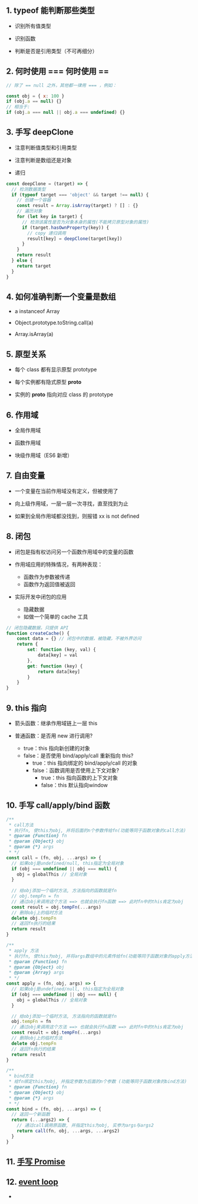 ## 1. typeof 能判断那些类型

- 识别所有值类型

- 识别函数

- 判断是否是引用类型（不可再细分）

## 2. 何时使用 === 何时使用 ==

```javascript
// 除了 == null 之外，其他都一律用 === ，例如：

const obj = { x: 100 }
if (obj.a == null) {}
// 相当于:
if (obj.a === null || obj.a === undefined) {}
```

## 3. 手写 deepClone

- 注意判断值类型和引用类型

- 注意判断是数组还是对象

- 递归

```javascript
const deepClone = (target) => {
  // 检测数据类型
  if (typeof target === 'object' && target !== null) {
    // 创建一个容器
    const result = Array.isArray(target) ? [] : {}
    // 遍历对象
    for (let key in target) {
      // 检测该属性是否为对象本身的属性(不能拷贝原型对象的属性)
      if (target.hasOwnProperty(key)) {
        // copy 递归调用
        result[key] = deepClone(target[key])
      }
    }
    return result
  } else {
    return target
  }
}
```

## 4. 如何准确判断一个变量是数组

- a instanceof Array

- Object.prototype.toString.call(a)

- Array.isArray(a)

## 5. 原型关系

- 每个 class 都有显示原型 prototype

- 每个实例都有隐式原型 __proto__

- 实例的 __proto__ 指向对应 class 的 prototype

## 6. 作用域

- 全局作用域

- 函数作用域

- 块级作用域（ES6 新增）

## 7. 自由变量

- 一个变量在当前作用域没有定义，但被使用了

- 向上级作用域，一层一层一次寻找，直至找到为止

- 如果到全局作用域都没找到，则报错 xx is not defined

## 8. 闭包

- 闭包是指有权访问另一个函数作用域中的变量的函数

- 作用域应用的特殊情况，有两种表现：
  - 函数作为参数被传递
  - 函数作为返回值被返回

- 实际开发中闭包的应用
  - 隐藏数据
  - 如做一个简单的 cache 工具
  
```javascript
// 闭包隐藏数据，只提供 API
function createCache() {
    const data = {} // 闭包中的数据，被隐藏，不被外界访问
    return {
        set: function (key, val) {
            data[key] = val
        },
        get: function (key) {
            return data[key]
        }
    }
}
```

## 9. this 指向

- 箭头函数：继承作用域链上一层 this

- 普通函数：是否用 new 进行调用?
  - true：this 指向新创建的对象
  - false：是否使用 bind/apply/call 重新指向 this?
    - true：this 指向绑定的 bind/apply/call 的对象
    - false：函数调用是否使用上下文对象?
      - true：this 指向函数的上下文对象
      - false：this 默认指向window

## 10. 手写 call/apply/bind 函数

```javascript
/**
 * call方法
 * 执行fn, 使this为obj, 并将后面的n个参数传给fn(功能等同于函数对象的call方法)
 * @param {Function} fn
 * @param {Object} obj
 * @param {*} args
 * */
const call = (fn, obj, ...args) => {
  // 如果obj是undefined/null, this指定为全局对象
  if (obj === undefined || obj === null) {
    obj = globalThis // 全局对象
  }
    
  // 给obj添加一个临时方法, 方法指向的函数就是fn
  // obj.tempFn = fn
  // 通过obj来调用这个方法 ==> 也就会执行fn函数 ==> 此时fn中的this肯定为obj
  const result = obj.tempFn(...args)
  // 删除obj上的临时方法
  delete obj.tempFn
  // 返回fn执行的结果
  return result
}

/**
 * apply 方法
 * 执行fn, 使this为obj, 并将args数组中的元素传给fn(功能等同于函数对象的apply方法)
 * @param {Function} fn
 * @param {Object} obj
 * @param {Array} args
 * */
const apply = (fn, obj, args) => {
  // 如果obj是undefined/null, this指定为全局对象
  if (obj === undefined || obj === null) {
    obj = globalThis // 全局对象
  }

  // 给obj添加一个临时方法, 方法指向的函数就是fn
  obj.tempFn = fn
  // 通过obj来调用这个方法 ==> 也就会执行fn函数 ==> 此时fn中的this肯定为obj
  const result = obj.tempFn(...args)
  // 删除obj上的临时方法
  delete obj.tempFn
  // 返回fn执行的结果
  return result
}

/**
 * bind方法
 * 给fn绑定this为obj, 并指定参数为后面的n个参数 (功能等同于函数对象的bind方法)
 * @param {Function} fn
 * @param {Object} obj
 * @param {*} args
 * */
const bind = (fn, obj, ...args) => {
  // 返回一个新函数
  return (...args2) => {
    // 通过call调用原函数, 并指定this为obj, 实参为args与args2
    return call(fn, obj, ...args, ...args2)
  }
}
```

## 11. [手写 Promise](https://github.com/tmflsby/utils/blob/master/src/promise/index.js)

## 12. [event loop](https://juejin.cn/post/6844903638238756878#heading-13)

- 
